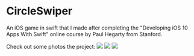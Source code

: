 # CircleSwiper
An iOS game in swift that I made after completing the "Developing iOS 10 Apps With Swift" online course by Paul Hegarty from Stanford.

Check out some photos the project:
![](https://i.imgur.com/OVum1ed.png)
![](https://i.imgur.com/60jkmVe.png)
![](https://i.imgur.com/3K48ktj.png)
